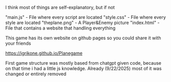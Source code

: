 I think most of things are self-explanatory,
but if not

"main.js" - File where every script are located
"style.css" - File where every style are located
"theplane.png" - A Player&Enemy picture
"index.html" - File that contains a website that handling everything

This game has its own website on github pages
so you could share it with your friends

https://igrikone.github.io/Planegame

First game structure was mostly based from chatgpt given code, because on that time i had a little js knowledge.
Already (9/22/2025) most of it was changed or entirely removed
